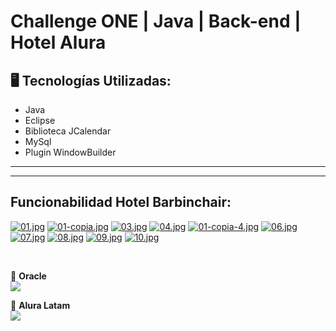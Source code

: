 # Challenge ONE | Java | Back-end | Hotel Alura

<p align="center" >

</p>



## 🖥️ Tecnologías Utilizadas:

- Java
- Eclipse
- Biblioteca JCalendar
- MySql
- Plugin WindowBuilder </br>

---
---
##  Funcionabilidad Hotel Barbinchair: </br>
[![01.jpg](https://i.postimg.cc/ZRnL4BV7/01.jpg)](https://postimg.cc/wyKNkvKL)
[![01-copia.jpg](https://i.postimg.cc/YCY7nCFT/01-copia.jpg)](https://postimg.cc/pmW3yxqB)
[![03.jpg](https://i.postimg.cc/j2mTZ7kG/03.jpg)](https://postimg.cc/PvW0qPH4)
[![04.jpg](https://i.postimg.cc/B6bRkvDs/04.jpg)](https://postimg.cc/WFR9JTXf)
[![01-copia-4.jpg](https://i.postimg.cc/8PbQ7xT2/01-copia-4.jpg)](https://postimg.cc/2V3XJcbG)
[![06.jpg](https://i.postimg.cc/jdtBYvyZ/06.jpg)](https://postimg.cc/LhQxztC1)
[![07.jpg](https://i.postimg.cc/3w4cFqHJ/07.jpg)](https://postimg.cc/WDV82X3Q)
[![08.jpg](https://i.postimg.cc/NfsCzFwn/08.jpg)](https://postimg.cc/jC1hWs26)
[![09.jpg](https://i.postimg.cc/cHGXM4mX/09.jpg)](https://postimg.cc/4Kw6XGj9)
[![10.jpg](https://i.postimg.cc/XqQLbK0z/10.jpg)](https://postimg.cc/5QQL5CyB)


</br>


🧡 <strong>Oracle</strong></br>
<a href="https://www.linkedin.com/company/oracle/" target="_blank">
<img src="https://img.shields.io/badge/-LinkedIn-%230077B5?style=for-the-badge&logo=linkedin&logoColor=white" target="_blank"></a>

💙 <strong>Alura Latam</strong></br>
<a href="https://www.linkedin.com/company/alura-latam/mycompany/" target="_blank">
<img src="https://img.shields.io/badge/-LinkedIn-%230077B5?style=for-the-badge&logo=linkedin&logoColor=white" target="_blank"></a>
